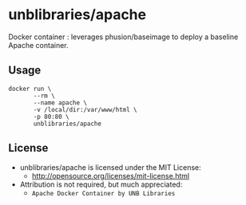 # unblibraries/apache
Docker container : leverages phusion/baseimage to deploy a baseline Apache container.

## Usage
```
docker run \
       --rm \
       --name apache \
       -v /local/dir:/var/www/html \
       -p 80:80 \
       unblibraries/apache
```

## License
- unblibraries/apache is licensed under the MIT License:
  - http://opensource.org/licenses/mit-license.html
- Attribution is not required, but much appreciated:
  - `Apache Docker Container by UNB Libraries`
